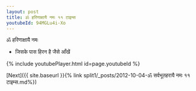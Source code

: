 ```yaml
---
layout: post
title: ॐ हरिणाक्षायै नमः ११ टाइम्स
youtubeId: 94MGLu4i-Xo
---
```

 
 
 ॐ हरिणाक्षायै नमः  
 
 -  जिसके पास हिरन है जैसे आँखें 
 
  
 
  
 
 
 
 
 
 


{% include youtubePlayer.html id=page.youtubeId %}
 
[Next]({{ site.baseurl }}{% link  split1/_posts/2012-10-04-ॐ सर्वभूतहरायै नमः ११ टाइम्स.md%})
 
